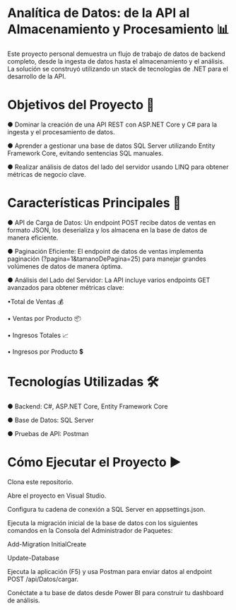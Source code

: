 # Analítica de Datos: de la API al Almacenamiento y Procesamiento 📊

Este proyecto personal demuestra un flujo de trabajo de datos de backend completo,
desde la ingesta de datos hasta el almacenamiento y el análisis. La solución se construyó
utilizando un stack de tecnologías de .NET para el desarrollo de la API.

# Objetivos del Proyecto 🎯

● Dominar la creación de una API REST con ASP.NET Core y C# para la ingesta y el procesamiento de datos.

● Aprender a gestionar una base de datos SQL Server utilizando Entity Framework Core, evitando sentencias SQL manuales.

● Realizar análisis de datos del lado del servidor usando LINQ para obtener métricas de negocio clave.

# Características Principales 🌟

● API de Carga de Datos:
Un endpoint POST recibe datos de ventas en formato JSON,
los deserializa y los almacena en la base de datos de manera eficiente.

● Paginación Eficiente:
El endpoint de datos de ventas implementa paginación (?pagina=1&tamanoDePagina=25)
para manejar grandes volúmenes de datos de manera óptima.

● Análisis del Lado del Servidor:
La API incluye varios endpoints GET avanzados para obtener métricas clave:

•Total de Ventas 💰

• Ventas por Producto 📦

• Ingresos Totales 📈

• Ingresos por Producto 💲

# Tecnologías Utilizadas 🛠️

● Backend: C#, ASP.NET Core, Entity Framework Core

● Base de Datos: SQL Server

● Pruebas de API: Postman

# Cómo Ejecutar el Proyecto ▶️

Clona este repositorio.

Abre el proyecto en Visual Studio.

Configura tu cadena de conexión a SQL Server en appsettings.json.

Ejecuta la migración inicial de la base de datos con los siguientes comandos en la Consola del Administrador de Paquetes:

Add-Migration InitialCreate

Update-Database

Ejecuta la aplicación (F5) y usa Postman para enviar datos al endpoint POST /api/Datos/cargar.

Conéctate a tu base de datos desde Power BI para construir tu dashboard de análisis.
